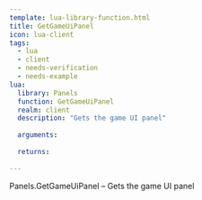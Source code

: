 ```yaml
---
template: lua-library-function.html
title: GetGameUiPanel
icon: lua-client
tags:
  - lua
  - client
  - needs-verification
  - needs-example
lua:
  library: Panels
  function: GetGameUiPanel
  realm: client
  description: "Gets the game UI panel"
  
  arguments:
  
  returns:
    
---
```


<div class="lua__search__keywords">
Panels.GetGameUiPanel &#x2013; Gets the game UI panel
</div>
